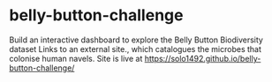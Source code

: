 # belly-button-challenge
Build an interactive dashboard to explore the Belly Button Biodiversity dataset Links to an external site., which catalogues the microbes that colonise human navels.
Site is live at https://solo1492.github.io/belly-button-challenge/
